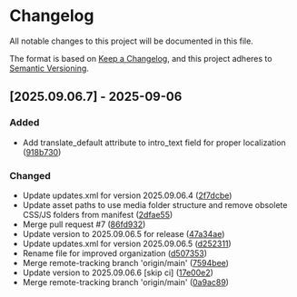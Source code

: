 # Changelog

All notable changes to this project will be documented in this file.

The format is based on [Keep a Changelog](https://keepachangelog.com/en/1.0.0/),
and this project adheres to [Semantic Versioning](https://semver.org/spec/v2.0.0.html).

## [2025.09.06.7] - 2025-09-06

### Added

* Add translate_default attribute to intro_text field for proper localization ([918b730](https://github.com/N6REJ/mod_bears_aichatbot/commit/918b730))

### Changed

* Update updates.xml for version 2025.09.06.4 ([2f7dcbe](https://github.com/N6REJ/mod_bears_aichatbot/commit/2f7dcbe))
* Update asset paths to use media folder structure and remove obsolete CSS/JS folders from manifest ([2dfae55](https://github.com/N6REJ/mod_bears_aichatbot/commit/2dfae55))
* Merge pull request #7 ([86fd932](https://github.com/N6REJ/mod_bears_aichatbot/commit/86fd932))
* Update version to 2025.09.06.5 for release ([47a34ae](https://github.com/N6REJ/mod_bears_aichatbot/commit/47a34ae))
* Update updates.xml for version 2025.09.06.5 ([d252311](https://github.com/N6REJ/mod_bears_aichatbot/commit/d252311))
* Rename file for improved organization ([d507353](https://github.com/N6REJ/mod_bears_aichatbot/commit/d507353))
* Merge remote-tracking branch 'origin/main' ([7594bee](https://github.com/N6REJ/mod_bears_aichatbot/commit/7594bee))
* Update version to 2025.09.06.6 [skip ci] ([17e00e2](https://github.com/N6REJ/mod_bears_aichatbot/commit/17e00e2))
* Merge remote-tracking branch 'origin/main' ([0a9ac89](https://github.com/N6REJ/mod_bears_aichatbot/commit/0a9ac89))

